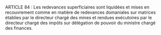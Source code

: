 ARTICLE 84 : Les redevances superficiaires sont liquidées et mises
en recouvrement comme en matière de redevances domaniales sur matrices
établies par le directeur chargé des mines et rendues exécutoires par le
directeur chargé des impôts sur délégation de pouvoir du ministre chargé
des finances.